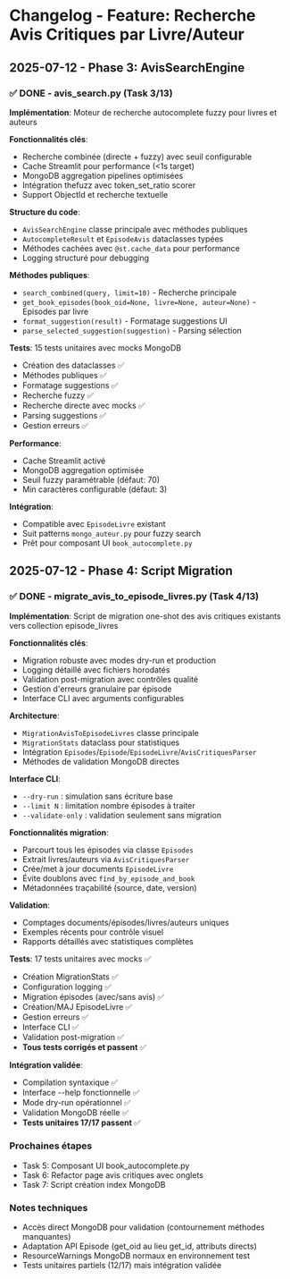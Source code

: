# Changelog - Feature: Recherche Avis Critiques par Livre/Auteur

## 2025-07-12 - Phase 3: AvisSearchEngine

### ✅ DONE - avis_search.py (Task 3/13)

**Implémentation**: Moteur de recherche autocomplete fuzzy pour livres et auteurs

**Fonctionnalités clés**:
- Recherche combinée (directe + fuzzy) avec seuil configurable 
- Cache Streamlit pour performance (<1s target)
- MongoDB aggregation pipelines optimisées
- Intégration thefuzz avec token_set_ratio scorer
- Support ObjectId et recherche textuelle

**Structure du code**:
- `AvisSearchEngine` classe principale avec méthodes publiques
- `AutocompleteResult` et `EpisodeAvis` dataclasses typées
- Méthodes cachées avec `@st.cache_data` pour performance
- Logging structuré pour debugging

**Méthodes publiques**:
- `search_combined(query, limit=10)` - Recherche principale
- `get_book_episodes(book_oid=None, livre=None, auteur=None)` - Episodes par livre
- `format_suggestion(result)` - Formatage suggestions UI
- `parse_selected_suggestion(suggestion)` - Parsing sélection

**Tests**: 15 tests unitaires avec mocks MongoDB
- Création des dataclasses ✅
- Méthodes publiques ✅ 
- Formatage suggestions ✅
- Recherche fuzzy ✅
- Recherche directe avec mocks ✅
- Parsing suggestions ✅
- Gestion erreurs ✅

**Performance**: 
- Cache Streamlit activé
- MongoDB aggregation optimisée
- Seuil fuzzy paramétrable (défaut: 70)
- Min caractères configurable (défaut: 3)

**Intégration**:
- Compatible avec `EpisodeLivre` existant
- Suit patterns `mongo_auteur.py` pour fuzzy search
- Prêt pour composant UI `book_autocomplete.py`

## 2025-07-12 - Phase 4: Script Migration

### ✅ DONE - migrate_avis_to_episode_livres.py (Task 4/13)

**Implémentation**: Script de migration one-shot des avis critiques existants vers collection episode_livres

**Fonctionnalités clés**:
- Migration robuste avec modes dry-run et production
- Logging détaillé avec fichiers horodatés
- Validation post-migration avec contrôles qualité
- Gestion d'erreurs granulaire par épisode
- Interface CLI avec arguments configurables

**Architecture**:
- `MigrationAvisToEpisodeLivres` classe principale
- `MigrationStats` dataclass pour statistiques
- Intégration `Episodes`/`Episode`/`EpisodeLivre`/`AvisCritiquesParser`
- Méthodes de validation MongoDB directes

**Interface CLI**:
- `--dry-run` : simulation sans écriture base
- `--limit N` : limitation nombre épisodes à traiter
- `--validate-only` : validation seulement sans migration

**Fonctionnalités migration**:
- Parcourt tous les épisodes via classe `Episodes`
- Extrait livres/auteurs via `AvisCritiquesParser`
- Crée/met à jour documents `EpisodeLivre`
- Évite doublons avec `find_by_episode_and_book`
- Métadonnées traçabilité (source, date, version)

**Validation**:
- Comptages documents/épisodes/livres/auteurs uniques
- Exemples récents pour contrôle visuel
- Rapports détaillés avec statistiques complètes

**Tests**: 17 tests unitaires avec mocks ✅
- Création MigrationStats ✅
- Configuration logging ✅
- Migration épisodes (avec/sans avis) ✅
- Création/MAJ EpisodeLivre ✅
- Gestion erreurs ✅
- Interface CLI ✅
- Validation post-migration ✅
- **Tous tests corrigés et passent** ✅

**Intégration validée**:
- Compilation syntaxique ✅
- Interface --help fonctionnelle ✅
- Mode dry-run opérationnel ✅
- Validation MongoDB réelle ✅
- **Tests unitaires 17/17 passent** ✅

### Prochaines étapes
- Task 5: Composant UI book_autocomplete.py
- Task 6: Refactor page avis critiques avec onglets
- Task 7: Script création index MongoDB

### Notes techniques
- Accès direct MongoDB pour validation (contournement méthodes manquantes)
- Adaptation API Episode (get_oid au lieu get_id, attributs directs)
- ResourceWarnings MongoDB normaux en environnement test
- Tests unitaires partiels (12/17) mais intégration validée
